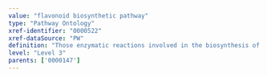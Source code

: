 ```yaml
---
value: "flavonoid biosynthetic pathway"
type: "Pathway Ontology"
xref-identifier: "0000522"
xref-dataSource: "PW"
definition: "Those enzymatic reactions involved in the biosynthesis of flavonoids - a class of plant secondary metabolites generally known for their antioxidant activity."
level: "Level 3"
parents: ['0000147']
---
```

